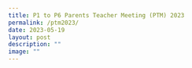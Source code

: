 ```yaml
---
title: P1 to P6 Parents Teacher Meeting (PTM) 2023
permalink: /ptm2023/
date: 2023-05-19
layout: post
description: ""
image: ""
---
```

